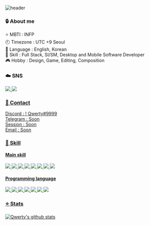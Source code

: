 ![header](https://capsule-render.vercel.app/api?type=waving&color=timeGradient&height=300&section=header&text=Welcome&fontSize=90&animation=fadeIn&fontAlignY=38&desc=to%20Qwerty's%20GitHub&descAlignY=50&descAlign=62)

<div>
  <h3>🔒 About me</h3>
  <p>
    ⭐ MBTI : INFP<br>
    🕘 Timezone : UTC +9 Seoul<br>
    💬 Language : English, Korean<br>
    📁 Skill : Full Stack, SI/SM, Desktop and Mobile Software Developer<br>
    🎮 Hobby : Design, Game, Editing, Composition
  </p>
</div>

<div>
  <h3>☁️ SNS</h3>
  <p>
    <a href="https://github.com/Qwerty3576"><img src="https://img.shields.io/badge/Github-161B22?style=flat-square&logo=GitHub&logoColor=white"/>
    <a href="https://qwerty-it.tistory.com/"><img src="https://img.shields.io/badge/Tistory-E74F05?style=flat-square&logo=Blogger&logoColor=white"/>
  </p>
</div>

<div>
  <h3>📧 Contact</h3>
  <p>
    Discord : ! Qwerty#9999<br>
    Telegram : Soon<br>
    Session : Soon<br>
    Email : Soon
  </p>
</div>

<div>
  <h3>📂 Skill</h3>
  <div>
    <h4>Main skill</h4>
    <p>
      <img src="https://img.shields.io/badge/.Net-512BD4?style=for-the-badge&logo=.Net&logoColor=white">
      <img src="https://img.shields.io/badge/Express.js-000000?style=for-the-badge&logo=Express&logoColor=white">
      <img src="https://img.shields.io/badge/FastAPI-009688?style=for-the-badge&logo=FastAPI&logoColor=white">
      <img src="https://img.shields.io/badge/MariaDB-003545?style=for-the-badge&logo=MariaDB&logoColor=white">
      <img src="https://img.shields.io/badge/Vue.js-4FC08D?style=for-the-badge&logo=Vue.js&logoColor=white">
      <img src="https://img.shields.io/badge/React-61DAFB?style=for-the-badge&logo=React&logoColor=black">
      <img src="https://img.shields.io/badge/Asp.Net-512BD4?style=for-the-badge&logo=.Net&logoColor=white">
      <img src="https://img.shields.io/badge/Android-3DDC84?style=for-the-badge&logo=Android&logoColor=white">
    </p>
  </div>
  <div>
    <h4>Programming language</h4>
    <p>
      <img src="https://img.shields.io/badge/C%2FC%2B%2B-00599C?style=for-the-badge&logo=C%2b%2b&logoColor=white">
      <img src="https://img.shields.io/badge/C%23-239120?style=for-the-badge&logo=C%20Sharp&logoColor=white">
      <img src="https://img.shields.io/badge/Javascript-F7DF1E?style=for-the-badge&logo=JavaScript&logoColor=black">
      <img src="https://img.shields.io/badge/Python-3776AB?style=for-the-badge&logo=Python&logoColor=white">
      <img src="https://img.shields.io/badge/HTML-E34F26?style=for-the-badge&logo=HTML5&logoColor=white">
      <img src="https://img.shields.io/badge/Kotlin-7F52FF?style=for-the-badge&logo=Kotlin&logoColor=white">
      <img src="https://img.shields.io/badge/Rust-000000?style=for-the-badge&logo=Rust&logoColor=white">
    </p>
  </div>
</div>

<div>
  <h3>⭐ Stats</h3>
  
  ![Qwerty's github stats](https://github-readme-stats.vercel.app/api?username=qwerty3576&show_icons=true&theme=tokyonight)
</div>

